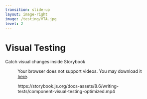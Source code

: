 ```yaml
---
transition: slide-up
layout: image-right
image: /testing/VTA.jpg
level: 2
---
```


# Visual Testing

Catch visual changes inside Storybook

<figure>
  <SlidevVideo autoplay controls>
    <source src="/videos/component-visual-testing-optimized.mp4" type="video/mp4" />
    <p>
      Your browser does not support videos. You may download it
      <a href="https://storybook.js.org/docs-assets/8.6/writing-tests/component-visual-testing-optimized.mp4">here</a>.
    </p>
  </SlidevVideo>
  <figcaption>https://storybook.js.org/docs-assets/8.6/writing-tests/component-visual-testing-optimized.mp4</figcaption>
</figure>